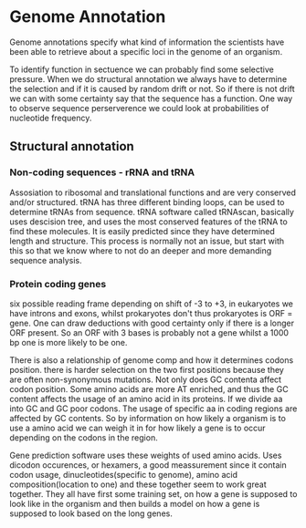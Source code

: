 # Genome Annotation
Genome annotations specify what kind of information the scientists have been able to retrieve about a specific loci in the genome of an organism. 

To identify function in sectuence we can probably find some selective pressure. When we do structural annotation we always have to determine the selection and if it is caused by random drift or not. So if there is not drift we can with some certainty say that the sequence has a function. One way to observe sequence perserverence we could look at probabilities of nucleotide frequency. 

## Structural annotation
### Non-coding sequences - rRNA and tRNA
Assosiation to ribosomal and translational functions and are very conserved and/or structured. tRNA has three different binding loops, can be used to determine tRNAs from sequence. tRNA software called tRNAscan, basically uses descision tree, and uses the most conserved features of the tRNA to find these molecules. It is easily predicted since they have determined length and structure. This process is normally not an issue, but start with this so that we know where to not do an deeper and more demanding sequence analysis. 

### Protein coding genes
six possible reading frame depending on shift of -3 to +3, in eukaryotes we have introns and exons, whilst prokaryotes don't thus prokaryotes is ORF = gene. One can draw deductions with good certainty only if there is a longer ORF present. So an ORF with 3 bases is probably not a gene whilst a 1000 bp one is more likely to be one. 

There is also a relationship of genome comp and how it determines codons position. there is harder selection on the two first positions because they are often non-synonymous mutations. Not only does GC contenta affect codon position. Some amino acids are more AT enriched, and thus the GC content affects the usage of an amino acid in its proteins. If we divide aa into GC and GC poor codons. The usage of specific aa in coding regions are affected by GC contents. So by information on how likely a organism is to use a amino acid we can weigh it in for how likely a gene is to occur depending on the codons in the region. 

Gene prediction software uses these weights of used amino acids. Uses dicodon occurences, or hexamers, a good meassurement since it contain codon usage, dinucleotides(specific to genome), amino acid composition(location to one) and these together seem to work great together. They all have first some training set, on how a gene is supposed to look like in the organism and then builds a model on how a gene is supposed to look based on the long genes. 
